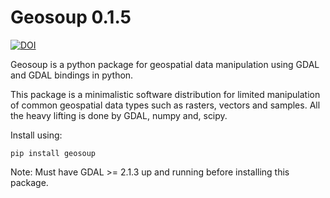  # Geosoup 0.1.5

[![DOI](https://zenodo.org/badge/250706805.svg)](https://zenodo.org/badge/latestdoi/250706805)

Geosoup is a python package for geospatial data manipulation using GDAL and GDAL bindings in python.

This package is a minimalistic software distribution for limited manipulation of common geospatial data types such as rasters, vectors and samples. All the heavy lifting is done by GDAL, numpy and, scipy. 

Install using:

`pip install geosoup`


Note: Must have GDAL >= 2.1.3 up and running before installing this package.
